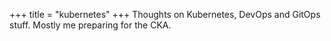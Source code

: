 +++
title = "kubernetes"
+++
Thoughts on Kubernetes, DevOps and GitOps stuff. Mostly me preparing for the CKA.